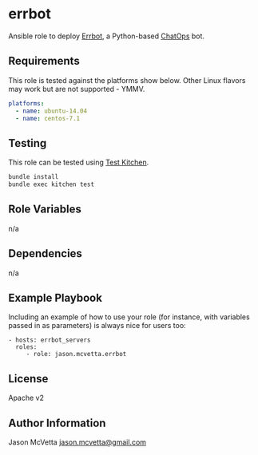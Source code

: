 errbot
======

Ansible role to deploy [Errbot](http://errbot.io/), a Python-based
[ChatOps](https://www.pagerduty.com/blog/what-is-chatops/) bot.

Requirements
------------

This role is tested against the platforms show below.  Other Linux flavors may
work but are not supported - YMMV.

```yaml
platforms:
  - name: ubuntu-14.04
  - name: centos-7.1
```

Testing
-------

This role can be tested using [Test Kitchen](http://kitchen.ci).  

```bash
bundle install
bundle exec kitchen test
```


Role Variables
--------------

n/a


Dependencies
------------

n/a

Example Playbook
----------------

Including an example of how to use your role (for instance, with variables passed in as parameters) is always nice for users too:

    - hosts: errbot_servers
      roles:
         - role: jason.mcvetta.errbot


License
-------

Apache v2


Author Information
------------------

Jason McVetta <jason.mcvetta@gmail.com>

